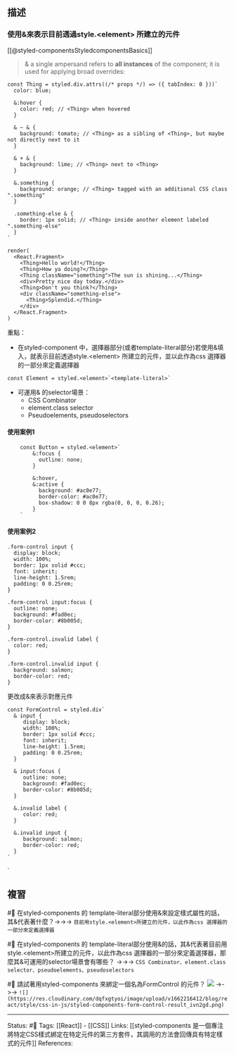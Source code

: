 
## 描述

### 使用&來表示目前透過style.\<element\> 所建立的元件

[[@styled-componentsStyledcomponentsBasics]]
> 	& a single ampersand refers to **all instances** of the component; it is used for applying broad overrides:

```
const Thing = styled.div.attrs((/* props */) => ({ tabIndex: 0 }))`
  color: blue;

  &:hover {
    color: red; // <Thing> when hovered
  }

  & ~ & {
    background: tomato; // <Thing> as a sibling of <Thing>, but maybe not directly next to it
  }

  & + & {
    background: lime; // <Thing> next to <Thing>
  }

  &.something {
    background: orange; // <Thing> tagged with an additional CSS class ".something"
  }

  .something-else & {
    border: 1px solid; // <Thing> inside another element labeled ".something-else"
  }
`

render(
  <React.Fragment>
    <Thing>Hello world!</Thing>
    <Thing>How ya doing?</Thing>
    <Thing className="something">The sun is shining...</Thing>
    <div>Pretty nice day today.</div>
    <Thing>Don't you think?</Thing>
    <div className="something-else">
      <Thing>Splendid.</Thing>
    </div>
  </React.Fragment>
)
```

重點：
- 在styled-component 中，選擇器部分(或者template-literal部分)若使用&填入，就表示目前透過style.\<element\> 所建立的元件，並以此作為css 選擇器的一部分來定義選擇器
```
const Element = styled.<element>`<template-literal>`
```
- 可運用& 的selector場景：
	- CSS Combinator
	- element.class selector
	- Pseudoelements, pseudoselectors

#### 使用案例1
```
	const Button = styled.<element>`
		&:focus {
		  outline: none;
		}
		
		&:hover,
		&:active {
		  background: #ac0e77;
		  border-color: #ac0e77;
		  box-shadow: 0 0 8px rgba(0, 0, 0, 0.26);
		}
	`
```


#### 使用案例2


```
.form-control input {
  display: block;
  width: 100%;
  border: 1px solid #ccc;
  font: inherit;
  line-height: 1.5rem;
  padding: 0 0.25rem;
}

.form-control input:focus {
  outline: none;
  background: #fad0ec;
  border-color: #8b005d;
}

.form-control.invalid label {
  color: red;
}

.form-control.invalid input {
  background: salmon;
  border-color: red;
}
```
  
更改成&來表示對應元件
```
const FormControl = styled.div`
  & input {
     display: block;
     width: 100%;
     border: 1px solid #ccc;
     font: inherit;
     line-height: 1.5rem;
     padding: 0 0.25rem;
  }

  & input:focus {
     outline: none;
     background: #fad0ec;
     border-color: #8b005d;
  }

  &.invalid label {
     color: red;
  }

  &.invalid input {
     background: salmon;
     border-color: red;
  }
`
```

`

## 複習
#🧠 在styled-components 的 template-literal部分使用&來設定樣式屬性的話，其&代表著什麼？->->-> `目前用style.<element>所建立的元件，以此作為css 選擇器的一部分來定義選擇器`
<!--SR:!2022-12-20,69,250-->


#🧠 在styled-components 的 template-literal部分使用&的話，其&代表著目前用style.\<element\>所建立的元件，以此作為css 選擇器的一部分來定義選擇器，那麼其&可運用的selector場景會有哪些？ ->->-> `CSS Combinator、element.class selector、pseudoelements、pseudoselectors`
<!--SR:!2022-12-17,67,250-->

#🧠 請試著用styled-components 來綁定一個名為FormControl 的元件？ ![](https://res.cloudinary.com/dqfxgtyoi/image/upload/v1662216306/blog/react/style/css-in-js/styled-components-form-control-example_niwxzc.png) ->->-> `![](https://res.cloudinary.com/dqfxgtyoi/image/upload/v1662216412/blog/react/style/css-in-js/styled-components-form-control-result_ivn2gd.png)`
<!--SR:!2023-05-11,152,250-->



---
Status: #🌱 
Tags:
[[React]] - [[CSS]]
Links:
[[styled-components 是一個專注將特定CSS樣式綁定在特定元件的第三方套件，其調用的方法會回傳具有特定樣式的元件]]
References: